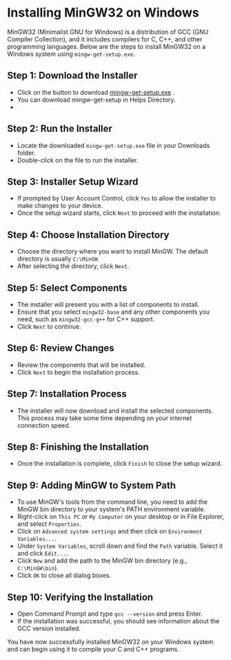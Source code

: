 # Installing MinGW32 on Windows

MinGW32 (Minimalist GNU for Windows) is a distribution of GCC (GNU Compiler Collection), and it includes compilers for C, C++, and other programming languages. Below are the steps to install MinGW32 on a Windows system using `mingw-get-setup.exe`.

## Step 1: Download the Installer

- Click on the  button to download [mingw-get-setup.exe](https://github.com/moonshadowrev/fbu-COMP1003/raw/main/Helps/mingw-get-setup.exe) .
- You can download mingw-get-setup in Helps Directory.
- 
## Step 2: Run the Installer

- Locate the downloaded `mingw-get-setup.exe` file in your Downloads folder.
- Double-click on the file to run the installer.

## Step 3: Installer Setup Wizard

- If prompted by User Account Control, click `Yes` to allow the installer to make changes to your device.
- Once the setup wizard starts, click `Next` to proceed with the installation.

## Step 4: Choose Installation Directory

- Choose the directory where you want to install MinGW. The default directory is usually `C:\MinGW`.
- After selecting the directory, click `Next`.

## Step 5: Select Components

- The installer will present you with a list of components to install.
- Ensure that you select `mingw32-base` and any other components you need, such as `mingw32-gcc-g++` for C++ support.
- Click `Next` to continue.

## Step 6: Review Changes

- Review the components that will be installed.
- Click `Next` to begin the installation process.

## Step 7: Installation Process

- The installer will now download and install the selected components. This process may take some time depending on your internet connection speed.

## Step 8: Finishing the Installation

- Once the installation is complete, click `Finish` to close the setup wizard.

## Step 9: Adding MinGW to System Path

- To use MinGW's tools from the command line, you need to add the MinGW bin directory to your system's PATH environment variable.
- Right-click on `This PC` or `My Computer` on your desktop or in File Explorer, and select `Properties`.
- Click on `Advanced system settings` and then click on `Environment Variables...`.
- Under `System Variables`, scroll down and find the `Path` variable. Select it and click `Edit...`.
- Click `New` and add the path to the MinGW bin directory (e.g., `C:\MinGW\bin`).
- Click `OK` to close all dialog boxes.

## Step 10: Verifying the Installation

- Open Command Prompt and type `gcc --version` and press Enter.
- If the installation was successful, you should see information about the GCC version installed.

You have now successfully installed MinGW32 on your Windows system and can begin using it to compile your C and C++ programs.
